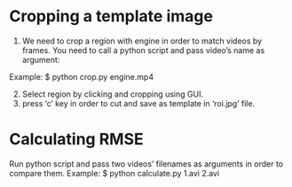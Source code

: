 # Cropping a template image 


1. We need to crop a region with engine in order to match videos by frames.
You need to call a python script and pass video’s name as argument:

  Example: $ python crop.py engine.mp4

2. Select region by clicking and cropping using GUI. 
3. press ‘c’ key in order to cut and save as template in ‘roi.jpg’ file.

# Calculating RMSE

  Run python script and pass two videos’ filenames as arguments in order to compare them. 
  Example: $ python calculate.py 1.avi 2.avi
